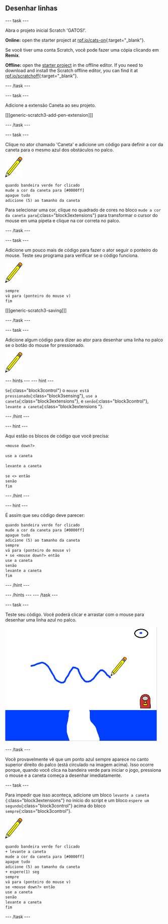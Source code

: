 ## Desenhar linhas

\--- task \---

Abra o projeto inicial Scratch 'GATOS!'.

**Online:** open the starter project at [rpf.io/cats-on](https://rpf.io/cats-on){:target="_blank"}.

Se você tiver uma conta Scratch, você pode fazer uma cópia clicando em **Remix**.

**Offline:** open the [starter project](https://rpf.io/p/en/cats-go) in the offline editor. If you need to download and install the Scratch offline editor, you can find it at [rpf.io/scratchoff](https://rpf.io/scratchoff){:target="_blank"}.

\--- /task \---

\--- task \---

Adicione a extensão Caneta ao seu projeto.

[[[generic-scratch3-add-pen-extension]]]

\--- /task \---

\--- task \---

Clique no ator chamado 'Caneta' e adicione um código para definir a cor da caneta para o mesmo azul dos obstáculos no palco.

![ator Caneta](images/pen-sprite.png)

```blocks3
quando bandeira verde for clicado
mude a cor da caneta para [#0000ff]
apague tudo
adicione (5) ao tamanho da caneta
```

Para selecionar uma cor, clique no quadrado de cores no bloco `mude a cor da caneta para`{:class="block3extensions"} para transformar o cursor do mouse em uma pipeta e clique na cor correta no palco.

\--- /task \---

\--- task \---

Adicione um pouco mais de código para fazer o ator seguir o ponteiro do mouse. Teste seu programa para verificar se o código funciona.

![ator Caneta](images/pen-sprite.png)

```blocks3
sempre
vá para (ponteiro do mouse v)
fim
```

[[[generic-scratch3-saving]]]

\--- /task \---

\--- task \---

Adicione algum código para dizer ao ator para desenhar uma linha no palco se o botão do mouse for pressionado.

![ator Caneta](images/pen-sprite.png)

\--- hints \--- \--- hint \---

`Se`{:class="block3control"} o `mouse está pressionado`{:class="block3sensing"}, `use a caneta`{:class="block3extensions"}, e `senão`{:class="block3control"}, `levante a caneta`{:class="block3extensions "}.

\--- /hint \---

\--- hint \---

Aqui estão os blocos de código que você precisa:

```blocks3
<mouse down?>

use a caneta

levante a caneta

se <> então
senão
fim
```

\--- /hint \---

\--- hint \---

É assim que seu código deve parecer:

```blocks3
quando bandeira verde for clicado
mude a cor da caneta para [#0000ff]
apague tudo
adicione (5) ao tamanho da caneta
sempre
vá para (ponteiro do mouse v)
+ se <mouse down?> então
use a caneta
senão
levante a caneta
fim
```

\--- /hint \---

\--- /hints \--- \--- /task \---

\--- task \---

Teste seu código. Você poderá clicar e arrastar com o mouse para desenhar uma linha azul no palco.

![Desenhe uma linha](images/draw-a-line.png)

\--- /task \---

Você provavelmente vê que um ponto azul sempre aparece no canto superior direito do palco (está circulado na imagem acima). Isso ocorre porque, quando você clica na bandeira verde para iniciar o jogo, pressiona o mouse e a caneta começa a desenhar imediatamente.

\--- task \---

Para impedir que isso aconteça, adicione um bloco `levante a caneta` {:class="block3extensions"} no início do script e um bloco `espere um segundo`{:class="block3control"} acima do bloco `sempre`{:class="block3control"}.

![ator Caneta](images/pen-sprite.png)

```blocks3
quando bandeira verde for clicado
+ levante a caneta
mude a cor da caneta para [#0000ff]
apague tudo
adicione (5) ao tamanho da caneta
+ espere(1) seg
sempre
vá para (ponteiro do mouse v)
se <mouse down?> então
use a caneta
senão
levante a caneta
fim
```

\--- /task \---
